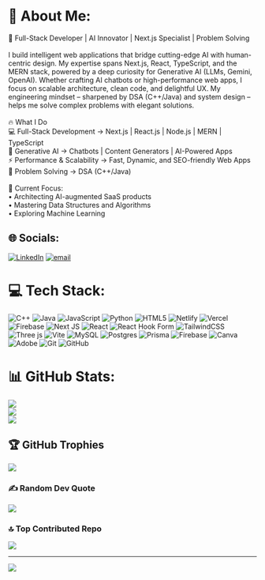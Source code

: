 # 💫 About Me:
🚀 Full-Stack Developer | AI Innovator | Next.js Specialist | Problem Solving<br><br>I build intelligent web applications that bridge cutting-edge AI with human-centric design. My expertise spans Next.js, React, TypeScript, and the MERN stack, powered by a deep curiosity for Generative AI (LLMs, Gemini, OpenAI). Whether crafting AI chatbots or high-performance web apps, I focus on scalable architecture, clean code, and delightful UX. My engineering mindset – sharpened by DSA (C++/Java) and system design – helps me solve complex problems with elegant solutions.<br><br>🔥 What I Do<br>💻 Full-Stack Development → Next.js | React.js | Node.js | MERN | TypeScript<br>🤖 Generative AI → Chatbots | Content Generators | AI-Powered Apps<br>⚡ Performance & Scalability → Fast, Dynamic, and SEO-friendly Web Apps<br>🧩 Problem Solving → DSA (C++/Java)<br><br>🌱 Current Focus:<br>• Architecting AI-augmented SaaS products<br>• Mastering Data Structures and Algorithms<br>• Exploring Machine Learning


## 🌐 Socials:
[![LinkedIn](https://img.shields.io/badge/LinkedIn-%230077B5.svg?logo=linkedin&logoColor=white)](https://linkedin.com/in/www.linkedin.com/in/priyanshu-paul-59221228a) [![email](https://img.shields.io/badge/Email-D14836?logo=gmail&logoColor=white)](mailto:paulpriyanshu704@gmail.com) 

# 💻 Tech Stack:
![C++](https://img.shields.io/badge/c++-%2300599C.svg?style=plastic&logo=c%2B%2B&logoColor=white) ![Java](https://img.shields.io/badge/java-%23ED8B00.svg?style=plastic&logo=openjdk&logoColor=white) ![JavaScript](https://img.shields.io/badge/javascript-%23323330.svg?style=plastic&logo=javascript&logoColor=%23F7DF1E) ![Python](https://img.shields.io/badge/python-3670A0?style=plastic&logo=python&logoColor=ffdd54) ![HTML5](https://img.shields.io/badge/html5-%23E34F26.svg?style=plastic&logo=html5&logoColor=white) ![Netlify](https://img.shields.io/badge/netlify-%23000000.svg?style=plastic&logo=netlify&logoColor=#00C7B7) ![Vercel](https://img.shields.io/badge/vercel-%23000000.svg?style=plastic&logo=vercel&logoColor=white) ![Firebase](https://img.shields.io/badge/firebase-%23039BE5.svg?style=plastic&logo=firebase) ![Next JS](https://img.shields.io/badge/Next-black?style=plastic&logo=next.js&logoColor=white) ![React](https://img.shields.io/badge/react-%2320232a.svg?style=plastic&logo=react&logoColor=%2361DAFB) ![React Hook Form](https://img.shields.io/badge/React%20Hook%20Form-%23EC5990.svg?style=plastic&logo=reacthookform&logoColor=white) ![TailwindCSS](https://img.shields.io/badge/tailwindcss-%2338B2AC.svg?style=plastic&logo=tailwind-css&logoColor=white) ![Three js](https://img.shields.io/badge/threejs-black?style=plastic&logo=three.js&logoColor=white) ![Vite](https://img.shields.io/badge/vite-%23646CFF.svg?style=plastic&logo=vite&logoColor=white) ![MySQL](https://img.shields.io/badge/mysql-4479A1.svg?style=plastic&logo=mysql&logoColor=white) ![Postgres](https://img.shields.io/badge/postgres-%23316192.svg?style=plastic&logo=postgresql&logoColor=white) ![Prisma](https://img.shields.io/badge/Prisma-3982CE?style=plastic&logo=Prisma&logoColor=white) ![Firebase](https://img.shields.io/badge/firebase-a08021?style=plastic&logo=firebase&logoColor=ffcd34) ![Canva](https://img.shields.io/badge/Canva-%2300C4CC.svg?style=plastic&logo=Canva&logoColor=white) ![Adobe](https://img.shields.io/badge/adobe-%23FF0000.svg?style=plastic&logo=adobe&logoColor=white) ![Git](https://img.shields.io/badge/git-%23F05033.svg?style=plastic&logo=git&logoColor=white) ![GitHub](https://img.shields.io/badge/github-%23121011.svg?style=plastic&logo=github&logoColor=white)
# 📊 GitHub Stats:
![](https://github-readme-stats.vercel.app/api?username=priyanshu09102003&theme=dark&hide_border=false&include_all_commits=false&count_private=false)<br/>
![](https://nirzak-streak-stats.vercel.app/?user=priyanshu09102003&theme=dark&hide_border=false)<br/>
![](https://github-readme-stats.vercel.app/api/top-langs/?username=priyanshu09102003&theme=dark&hide_border=false&include_all_commits=false&count_private=false&layout=compact)

## 🏆 GitHub Trophies
![](https://github-profile-trophy.vercel.app/?username=priyanshu09102003&theme=radical&no-frame=false&no-bg=false&margin-w=4)

### ✍️ Random Dev Quote
![](https://quotes-github-readme.vercel.app/api?type=horizontal&theme=radical)

### 🔝 Top Contributed Repo
![](https://github-contributor-stats.vercel.app/api?username=priyanshu09102003&limit=5&theme=dark&combine_all_yearly_contributions=true)

---
[![](https://visitcount.itsvg.in/api?id=priyanshu09102003&icon=0&color=0)](https://visitcount.itsvg.in)

<!-- Proudly created with GPRM ( https://gprm.itsvg.in ) -->